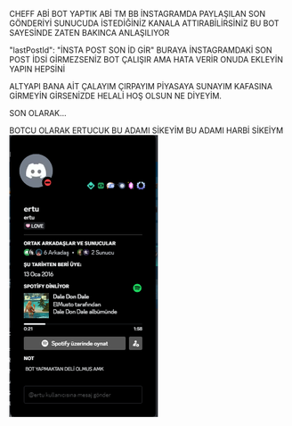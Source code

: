 CHEFF ABİ BOT YAPTIK ABİ TM BB
İNSTAGRAMDA PAYLAŞILAN SON GÖNDERİYİ SUNUCUDA İSTEDİĞİNİZ KANALA ATTIRABİLİRSİNİZ BU BOT SAYESİNDE ZATEN BAKINCA ANLAŞILIYOR 

 "lastPostId": "İNSTA POST SON İD GİR"  BURAYA İNSTAGRAMDAKİ SON POST İDSİ GİRMEZSENİZ BOT ÇALIŞIR AMA HATA VERİR ONUDA EKLEYİN YAPIN HEPSİNİ 

 ALTYAPI BANA AİT ÇALAYIM ÇIRPAYIM PİYASAYA SUNAYIM KAFASINA GİRMEYİN GİRSENİZDE HELALİ HOŞ OLSUN NE DİYEYİM.

 SON OLARAK...

 BOTCU OLARAK ERTUCUK BU ADAMI SİKEYİM BU ADAMI HARBİ SİKEİYM 
 ![alt text](image.png)
